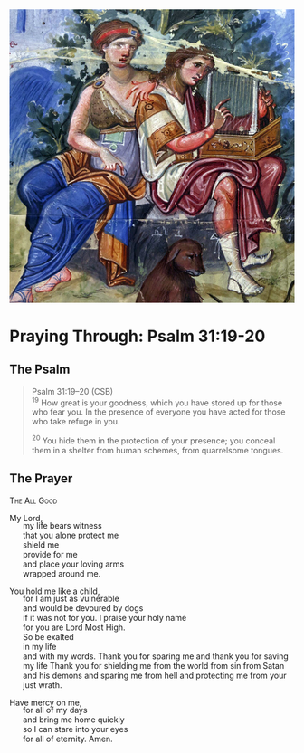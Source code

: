 <img class="intro-right" src="../images/art-paris-psalter.jpg">

<style>
  li {list-style-type: none;}
  p + ul {
    margin-top: -18px;
}
</style>

# Praying Through: Psalm 31:19-20

## The Psalm

>Psalm 31:19–20 (CSB)  
><sup>19</sup> How great is your goodness, which you have stored up for those who fear you. In the presence of everyone you have acted for those who take refuge in you. 
>
><sup>20</sup> You hide them in the protection of your presence; you conceal them in a shelter from human schemes, from quarrelsome tongues.

## The Prayer

<div style="font-variant: small-caps;">The All Good</div>

My Lord,
* my life bears witness
* that you alone protect me
* shield me
* provide for me
* and place your loving arms
* wrapped around me.

You hold me like a child,
* for I am just as vulnerable
* and would be devoured by dogs
* if it was not for you.
I praise your holy name
* for you are Lord Most High.
* So be exalted
* in my life
* and with my words.
Thank you for sparing me
 and thank you for saving my life
 Thank you for shielding me
 from the world
 from sin
 from Satan and his demons
 and sparing me from hell
 and protecting me
 from your just wrath.

Have mercy on me,
* for all of my days
* and bring me home quickly
* so I can stare into your eyes
* for all of eternity.
Amen.
